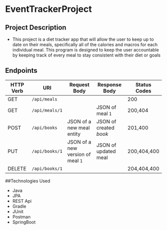 # EventTrackerProject
## Project Description
- This project is a diet tracker app that will allow the user to keep up to date on their meals, specifically all of the calories and macros for each individual meal. This program is designed to keep the user accountable by keeping track of every meal to stay consistent with their diet or goals
## Endpoints
| HTTP Verb | URI               | Request Body | Response Body | Status Codes |
|-----------|-------------------|--------------|---------------|---------|
| GET       | `/api/meals`      |              |               | 200 |
| GET       | `/api/meals/1`    |              | JSON of meal `1` | 200,404 |
| POST      | `/api/books`      | JSON of a new meal entity  | JSON of created _book_ | 201,400 |
| PUT       | `/api/books/1`    | JSON of a new version of meal `1` | JSON of updated meal | 200,404,400 |
| DELETE    | `/api/books/1`    |              |               | 204,404,400|
##Technologies Used
- Java
- JPA
- REST Api
- Gradle
- JUnit
- Postman
- SpringBoot

